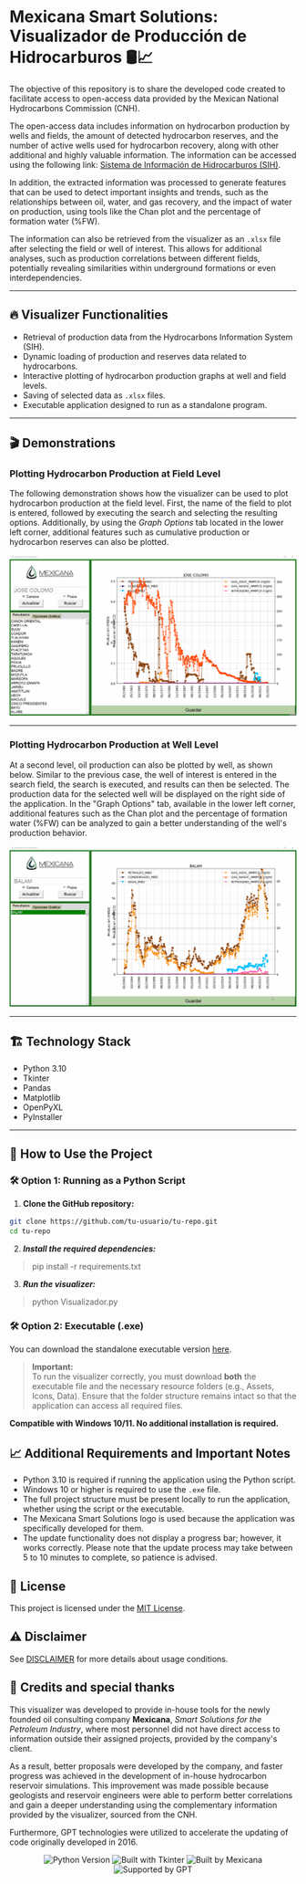 # Mexicana Smart Solutions: Visualizador de Producción de Hidrocarburos 🛢️📈

The objective of this repository is to share the developed code created to facilitate access to open-access data provided by the Mexican National Hydrocarbons Commission (CNH).

The open-access data includes information on hydrocarbon production by wells and fields, the amount of detected hydrocarbon reserves, and the number of active wells used for hydrocarbon recovery, along with other additional and highly valuable information.  The information can be accessed using the following link: [Sistema de Información de Hidrocarburos (SIH)](https://sih.hidrocarburos.gob.mx/).

In addition, the extracted information was processed to generate features that can be used to detect important insights and trends, such as the relationships between oil, water, and gas recovery, and the impact of water on production, using tools like the Chan plot and the percentage of formation water (%FW).

The information can also be retrieved from the visualizer as an `.xlsx` file after selecting the field or well of interest. This allows for additional analyses, such as production correlations between different fields, potentially revealing similarities within underground formations or even interdependencies.

---

## 🔥 Visualizer Functionalities

- Retrieval of production data from the Hydrocarbons Information System (SIH).
- Dynamic loading of production and reserves data related to hydrocarbons.
- Interactive plotting of hydrocarbon production graphs at well and field levels.
- Saving of selected data as `.xlsx` files.
- Executable application designed to run as a standalone program.

---

## 🎬 Demonstrations

### Plotting Hydrocarbon Production at Field Level

The following demonstration shows how the visualizer can be used to plot hydrocarbon production at the field level. First, the name of the field to plot is entered, followed by executing the search and selecting the resulting options. Additionally, by using the *Graph Options* tab located in the lower left corner, additional features such as cumulative production or  hydrocarbon reserves can also be plotted.

<p align="center">
  <img src="Assets/Mexicana_Campos.gif" alt="Field Production Visualization" />
</p>

---

### Plotting Hydrocarbon Production at Well Level

At a second level, oil production can also be plotted by well, as shown below. Similar to the previous case, the well of interest is entered in the search field, the search is executed, and results can then be selected. The production data for the selected well will be displayed on the right side of the application. In the "Graph Options" tab, available in the lower left corner, additional features such as the Chan plot and the percentage of formation water (%FW) can be analyzed to gain a better understanding of the well's production behavior.

<p align="center">
  <img src="Assets/Mexicana_Pozos.gif" alt="Well Production Visualization" />
</p>

---

## 🏗️ Technology Stack

- Python 3.10
- Tkinter
- Pandas
- Matplotlib
- OpenPyXL
- PyInstaller

---

## 🚀 How to Use the Project

### 🛠️ Option 1: Running as a Python Script

1. **Clone the GitHub repository:**

```bash
git clone https://github.com/tu-usuario/tu-repo.git
cd tu-repo
```

2. ***Install the required dependencies:***

> pip install -r requirements.txt

3. ***Run the visualizer:***

> python Visualizador.py

### 🛠️ Option 2: Executable (.exe)

You can download the standalone executable version [here](LINK_A_TU_EXE).

> **Important:**  
> To run the visualizer correctly, you must download **both** the executable file and the necessary resource folders (e.g., Assets, Icons, Data). Ensure that the folder structure remains intact so that the application can access all required files.

**Compatible with Windows 10/11. No additional installation is required.**

## 📈 Additional Requirements and Important Notes

- Python 3.10 is required if running the application using the Python script.
- Windows 10 or higher is required to use the `.exe` file.
- The full project structure must be present locally to run the application, whether using the script or the executable.
- The Mexicana Smart Solutions logo is used because the application was specifically developed for them.
- The update functionality does not display a progress bar; however, it works correctly. Please note that the update process may take between 5 to 10 minutes to complete, so patience is advised.

## 📄 License

This project is licensed under the [MIT License](LICENSE).

## ⚠️ Disclaimer

See [DISCLAIMER](DISCLAIMER.md) for more details about usage conditions.

## 🤝 Credits and special thanks

This visualizer was developed to provide in-house tools for the newly founded oil consulting company **Mexicana**, *Smart Solutions for the Petroleum Industry*, where most personnel did not have direct access to information outside their assigned projects, provided by the company's client.

As a result, better proposals were developed by the company, and faster progress was achieved in the development of in-house hydrocarbon reservoir simulations. This improvement was made possible because geologists and reservoir engineers were able to perform better correlations and gain a deeper understanding using the complementary information provided by the visualizer, sourced from the CNH.

Furthermore, GPT technologies were utilized to accelerate the updating of code originally developed in 2016.

<p align="center">
  <img src="https://img.shields.io/badge/Python-3.10-blue" alt="Python Version">
  <img src="https://img.shields.io/badge/Built%20with-Tkinter-blueviolet" alt="Built with Tkinter">
  <img src="https://img.shields.io/badge/Developed%20with%20❤️-Mexicana%20Smart%20Solutions-brightgreen" alt="Built by Mexicana">
  <img src="https://img.shields.io/badge/Supported%20by-GPT%20🤖-black" alt="Supported by GPT">
</p>


